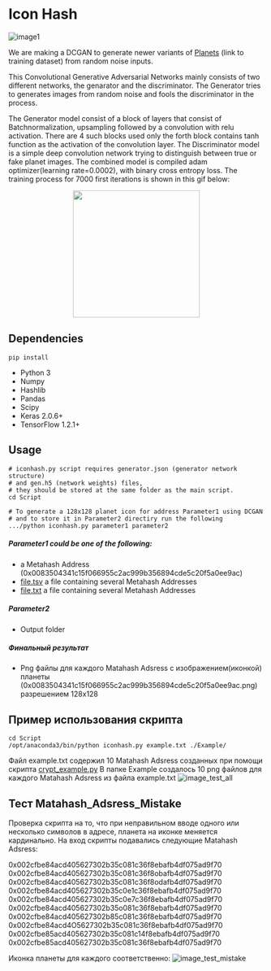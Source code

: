 # Icon Hash
![image1](http://images.vfl.ru/ii/1526063901/490732a0/21705298.png)

We are making a DCGAN to generate newer variants of [Planets](https://drive.google.com/drive/folders/1NwupUPLIPuQZG38Lm1CT0vdofP6I5QgA?usp=sharing) (link to training dataset) from random noise inputs.

This Convolutional Generative Adversarial Networks mainly consists of two different networks, the genarator and the discriminator. The Generator tries to generates images from random noise and fools the discriminator in the process.

The Generator model consist of a block of layers that consist of Batchnormalization, upsampling followed by a convolution with relu activation. There are 4 such blocks used only the forth block contains tanh function as the activation of the convolution layer. The Discriminator model is a simple deep convolution network trying to distinguish between true or fake planet images. The combined model is compiled adam optimizer(learning rate=0.0002), with binary cross entropy loss. 
The training process for 7000 first iterations is shown in this gif below:
<p align="center">
  <img width="250" height="250" src="https://github.com/metahashorg/iconhash_py/blob/master/output.gif">
</p>

## Dependencies
```
pip install
```
* Python 3
* Numpy
* Hashlib
* Pandas
* Scipy
* Keras 2.0.6+
* TensorFlow 1.2.1+

## Usage
```
# iconhash.py script requires generator.json (generator network structure) 
# and gen.h5 (network weights) files, 
# they should be stored at the same folder as the main script.
cd Script

# To generate a 128x128 planet icon for address Parameter1 using DCGAN 
# and to store it in Parameter2 directiry run the following
.../python iconhash.py parameter1 parameter2
```
##### Parameter1 could be one of the following:
*  a Metahash Address (0x0083504341c15f066955c2ac999b356894cde5c20f5a0ee9ac)
* [file.tsv](https://github.com/metahashorg/iconhash_py/blob/master/example.tsv) a file containing several Metahash Addresses
* [file.txt](https://github.com/metahashorg/iconhash_py/blob/master/example.txt) a file containing several Metahash Addresses
##### Parameter2
* Output folder
##### Финальный результат
* Png файлы для каждого Matahash Adsress с изображением(иконкой) планеты (0x0083504341c15f066955c2ac999b356894cde5c20f5a0ee9ac.png) разрешением 128x128

## Пример использования скрипта
```
cd Script
/opt/anaconda3/bin/python iconhash.py example.txt ./Example/
```
Файл example.txt содержил 10 Matahash Adsress созданных при помощи скрипта [crypt_example.py](https://github.com/metahashorg/crypt_example_py)
В папке Example создалось 10 png файлов для каждого Matahash Adsress из файла example.txt
![image_test_all](http://images.vfl.ru/ii/1526465475/cb414f5b/21764534.png)

## Тест Matahash_Adsress_Mistake
Проверка скрипта на то, что при неправильном вводе одного или несколько символов в адресе, планета на иконке меняется кардинально. На вход скрипты подавались следующие Matahash Adsress:

0x002cfbe84acd405627302b35c081c36f8ebafb4df075ad9f70
0x002cfbe84acd405627302b35c081c36f8obafb4df075ad9f70
0x002cfbe84acd405627302b35c081c36f8odafb4df075ad9f70
0x002cfbe84acd405627302b35c0e1c36f8ebafb4df075ad9f70
0x002cfbe84acd405627302b35c0e7c36f8ebafb4df075ad9f70
0x002cfbe84acd405627302b35o081c36f8ebafb4df075ad9f70
0x002cfbe84acd405627302b85c081c36f8ebafb4df075ad9f70
0x002cfbe84acd4O5627302b35c081c36f8ebafb4df075ad9f70
0x002cfbe85acd405627302b35c081c14f8ebafb4df075ad9f70
0x002cfbe85acd405627302b35c081c36f8ebafb4df075ad9f70

Иконка планеты для каждого соответственно:
![image_test_mistake](http://images.vfl.ru/ii/1526466151/24da5a70/21764646.png)

